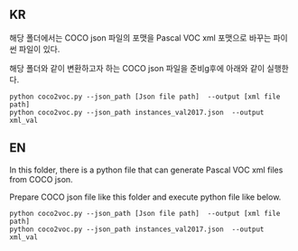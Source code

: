 ## KR

해당 폴더에서는 COCO json 파일의 포맷을 Pascal VOC xml 포맷으로 바꾸는 파이썬 파일이 있다.

해당 폴더와 같이 변환하고자 하는 COCO json 파일을 준비g후에 아래와 같이 실행한다.

    python coco2voc.py --json_path [Json file path]  --output [xml file path]
    python coco2voc.py --json_path instances_val2017.json  --output xml_val

## EN

In this folder, there is a python file that can generate Pascal VOC xml files from COCO json.

Prepare COCO json file like this folder and execute python file like below.

    python coco2voc.py --json_path [Json file path]  --output [xml file path]
    python coco2voc.py --json_path instances_val2017.json  --output xml_val

